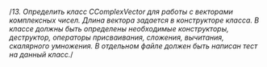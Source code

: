 /*13. Определить класс CComplexVector для работы с векторами комплексных чисел. Длина вектора задается в 
конструкторе класса. В классе должны быть определены необходимые конструкторы, деструктор,
операторы присваивания, сложения, вычитания, скалярного умножения.
В отдельном файле должен быть написан тест на данный класс.*/
